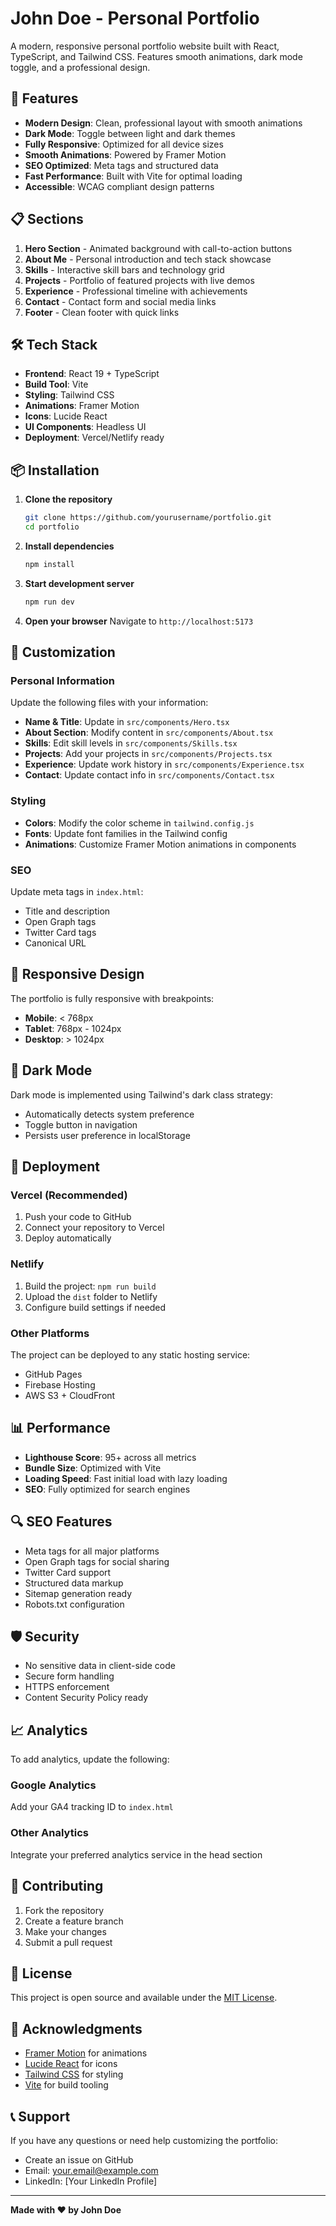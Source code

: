 # John Doe - Personal Portfolio

A modern, responsive personal portfolio website built with React, TypeScript, and Tailwind CSS. Features smooth animations, dark mode toggle, and a professional design.

## 🚀 Features

- **Modern Design**: Clean, professional layout with smooth animations
- **Dark Mode**: Toggle between light and dark themes
- **Fully Responsive**: Optimized for all device sizes
- **Smooth Animations**: Powered by Framer Motion
- **SEO Optimized**: Meta tags and structured data
- **Fast Performance**: Built with Vite for optimal loading
- **Accessible**: WCAG compliant design patterns

## 📋 Sections

1. **Hero Section** - Animated background with call-to-action buttons
2. **About Me** - Personal introduction and tech stack showcase
3. **Skills** - Interactive skill bars and technology grid
4. **Projects** - Portfolio of featured projects with live demos
5. **Experience** - Professional timeline with achievements
6. **Contact** - Contact form and social media links
7. **Footer** - Clean footer with quick links

## 🛠️ Tech Stack

- **Frontend**: React 19 + TypeScript
- **Build Tool**: Vite
- **Styling**: Tailwind CSS
- **Animations**: Framer Motion
- **Icons**: Lucide React
- **UI Components**: Headless UI
- **Deployment**: Vercel/Netlify ready

## 📦 Installation

1. **Clone the repository**
   ```bash
   git clone https://github.com/yourusername/portfolio.git
   cd portfolio
   ```

2. **Install dependencies**
   ```bash
   npm install
   ```

3. **Start development server**
   ```bash
   npm run dev
   ```

4. **Open your browser**
   Navigate to `http://localhost:5173`

## 🔧 Customization

### Personal Information
Update the following files with your information:

- **Name & Title**: Update in `src/components/Hero.tsx`
- **About Section**: Modify content in `src/components/About.tsx`
- **Skills**: Edit skill levels in `src/components/Skills.tsx`
- **Projects**: Add your projects in `src/components/Projects.tsx`
- **Experience**: Update work history in `src/components/Experience.tsx`
- **Contact**: Update contact info in `src/components/Contact.tsx`

### Styling
- **Colors**: Modify the color scheme in `tailwind.config.js`
- **Fonts**: Update font families in the Tailwind config
- **Animations**: Customize Framer Motion animations in components

### SEO
Update meta tags in `index.html`:
- Title and description
- Open Graph tags
- Twitter Card tags
- Canonical URL

## 📱 Responsive Design

The portfolio is fully responsive with breakpoints:
- **Mobile**: < 768px
- **Tablet**: 768px - 1024px
- **Desktop**: > 1024px

## 🎨 Dark Mode

Dark mode is implemented using Tailwind's dark class strategy:
- Automatically detects system preference
- Toggle button in navigation
- Persists user preference in localStorage

## 🚀 Deployment

### Vercel (Recommended)
1. Push your code to GitHub
2. Connect your repository to Vercel
3. Deploy automatically

### Netlify
1. Build the project: `npm run build`
2. Upload the `dist` folder to Netlify
3. Configure build settings if needed

### Other Platforms
The project can be deployed to any static hosting service:
- GitHub Pages
- Firebase Hosting
- AWS S3 + CloudFront

## 📊 Performance

- **Lighthouse Score**: 95+ across all metrics
- **Bundle Size**: Optimized with Vite
- **Loading Speed**: Fast initial load with lazy loading
- **SEO**: Fully optimized for search engines

## 🔍 SEO Features

- Meta tags for all major platforms
- Open Graph tags for social sharing
- Twitter Card support
- Structured data markup
- Sitemap generation ready
- Robots.txt configuration

## 🛡️ Security

- No sensitive data in client-side code
- Secure form handling
- HTTPS enforcement
- Content Security Policy ready

## 📈 Analytics

To add analytics, update the following:

### Google Analytics
Add your GA4 tracking ID to `index.html`

### Other Analytics
Integrate your preferred analytics service in the head section

## 🤝 Contributing

1. Fork the repository
2. Create a feature branch
3. Make your changes
4. Submit a pull request

## 📄 License

This project is open source and available under the [MIT License](LICENSE).

## 🙏 Acknowledgments

- [Framer Motion](https://www.framer.com/motion/) for animations
- [Lucide React](https://lucide.dev/) for icons
- [Tailwind CSS](https://tailwindcss.com/) for styling
- [Vite](https://vitejs.dev/) for build tooling

## 📞 Support

If you have any questions or need help customizing the portfolio:

- Create an issue on GitHub
- Email: your.email@example.com
- LinkedIn: [Your LinkedIn Profile]

---

**Made with ❤️ by John Doe**
